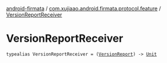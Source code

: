 [android-firmata](../index.md) / [com.xujiaao.android.firmata.protocol.feature](index.md) / [VersionReportReceiver](./-version-report-receiver.md)

# VersionReportReceiver

`typealias VersionReportReceiver = (`[`VersionReport`](-version-report/index.md)`) -> `[`Unit`](https://kotlinlang.org/api/latest/jvm/stdlib/kotlin/-unit/index.html)